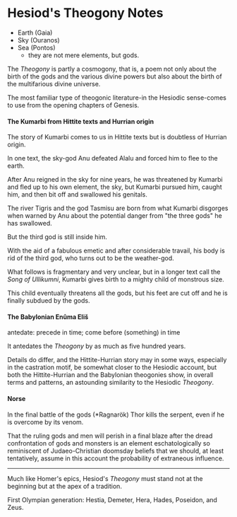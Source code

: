 # Hesiod's Theogony Notes

- Earth (Gaia)
- Sky (Ouranos)
- Sea (Pontos)
  - they are not mere elements, but gods.

The *Theogony* is partly a cosmogony, that is, a poem not only about the birth of the gods and the various divine powers but also about the birth of the multifarious divine universe.

The most familiar type of theogonic literature-in the Hesiodic sense-comes to use from the opening chapters of Genesis.

#### The Kumarbi from Hittite texts and Hurrian origin

The story of Kumarbi comes to us in Hittite texts but is doubtless of Hurrian origin.

In one text, the sky-god Anu defeated Alalu and forced him to flee to the earth.

After Anu reigned in the sky for nine years, he was threatened by Kumarbi and fled up to his own element, the sky, but Kumarbi pursued him, caught him, and then bit off and swallowed his genitals.

The river Tigris and the god Tasmisu are born from what Kumarbi disgorges when warned by Anu about the potential danger from "the three gods" he has swallowed.

But the third god is still inside him.

With the aid of a fabulous emetic and after considerable travail, his body is rid of the third god, who turns out to be the weather-god.

What follows is fragmentary and very unclear, but in a longer text call the *Song of Ullikumni*, Kumarbi gives birth to a mighty child of monstrous size.

This child eventually threatens all the gods, but his feet are cut off and he is finally subdued by the gods.

#### The Babylonian En&ucirc;ma Eli&scaron;

antedate: precede in time; come before (something) in time

It antedates the *Theogony* by as much as five hundred years.

Details do differ, and the Hittite-Hurrian story may in some ways, especially in the castration motif, be somewhat closer to the Hesiodic account, but both the Hittite-Hurrian and the Babylonian theogonies show, in overall terms and patterns, an astounding similarity to the Hesiodic *Theogony*.

#### Norse

In the final battle of the gods (*Ragnar&ouml;k) Thor kills the serpent, even if he is overcome by its venom.

That the ruling gods and men will perish in a final blaze after the dread confrontation of gods and monsters is an element eschatologically so reminiscent of Judaeo-Christian doomsday beliefs that we should, at least tentatively, assume in this account the probability of extraneous influence.

----

Much like Homer's epics, Hesiod's *Theogony* must stand not at the beginning but at the apex of a tradition.

First Olympian generation: Hestia, Demeter, Hera, Hades, Poseidon, and Zeus.

